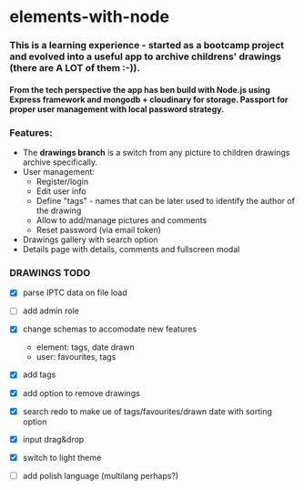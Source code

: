 # elements-with-node

### This is a learning experience - started as a bootcamp project and evolved into a useful app to archive childrens' drawings (there are A LOT of them :-)).

#### From the tech perspective the app has ben build with Node.js using Express framework and mongodb + cloudinary for storage. Passport for proper user management with local password strategy.


### Features:
- The **drawings branch** is a switch from any picture to children drawings archive specifically. 
- User management:
  * Register/login
  * Edit user info
  * Define "tags" - names that can be later used to identify the author of the drawing
  * Allow to add/manage pictures and comments
  * Reset password (via email token)
- Drawings gallery with search option
- Details page with details, comments and fullscreen modal

### DRAWINGS TODO
- [x] parse IPTC data on file load
- [ ] add admin role
- [x] change schemas to accomodate new features 
  - element: tags, date drawn
  - user: favourites, tags
- [x] add tags
- [x] add option to remove drawings
- [x] search redo to make ue of tags/favourites/drawn date with sorting option
- [x] input drag&drop
- [x] switch to light theme
- [ ] add polish language (multilang perhaps?)

